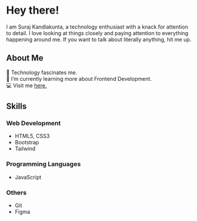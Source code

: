 # Hey there!
I am Suraj Kandlakunta, a technology enthusiast with a knack for attention to detail. I love looking at things closely and paying attention to everything happening around me. If you want to talk about literally anything, hit me up. 

## About Me
 🔭 Technology fascinates me. <br>
 🌱 I’m currently learning more about Frontend Development. <br>
 💻 Visit me <a href="https://suraj-kandlakunta.netlify.app/" target="_blank" >here.</a> <br>

## Skills 

### Web Development 
- HTML5, CSS3
- Bootstrap
- Tailwind 
### Programming Languages 
- JavaScript 
### Others
- Git
- Figma


